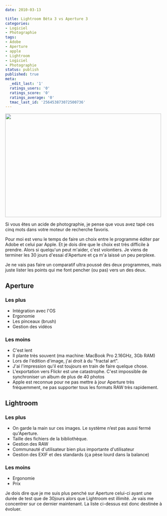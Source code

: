 ```yaml
---
date: 2010-03-13

title: Lightroom Béta 3 vs Aperture 3
categories:
- Logiciel
- Photographie
tags:
- Adobe
- Aperture
- apple
- Lightroom
- Logiciel
- Photographie
status: publish
published: true
meta:
  _edit_last: '1'
  ratings_users: '0'
  ratings_score: '0'
  ratings_average: '0'
  tmac_last_id: '256453873072500736'
---
```

<img class="alignnone size-full wp-image-1532" title="LR3 vs A3" src="https://dlgjp9x71cipk.cloudfront.net/2010/03/LR3vsA3.jpg" alt="" width="500" height="333" />

Si vous êtes un acide de photographie, je pense que vous avez tapé ces cinq mots dans votre moteur de recherche favoris.

Pour moi est venu le temps de faire un choix entre le programme éditer par Adobe et celui par Apple. Et je dois dire que le choix est très difficile à prendre. Alors si quelqu'un peut m'aider, c'est volontiers. Je viens de terminer les 30 jours d'essai d'Aperture et ça m'a laissé un peu perplexe.

<!--more-->

Je ne vais pas faire un comparatif ultra poussé des deux programmes, mais juste lister les points qui me font pencher (ou pas) vers un des deux.
<h2>Aperture</h2>
<h3>Les plus</h3>
<ul>
	<li>Intégration avec l'OS</li>
	<li>Ergonomie</li>
	<li>Les pinceaux (brush)</li>
	<li>Gestion des vidéos</li>
</ul>
<h3>Les moins</h3>
<ul>
	<li>C'est lent</li>
	<li>Il plante très souvent (ma machine: MacBook Pro 2.16GHz, 3Gb RAM)</li>
	<li>Lors de l'édition d'image, j'ai droit à du "fractal art".</li>
	<li>J'ai l'impression qu'il est toujours en train de faire quelque chose.</li>
	<li>L'exportation vers Flickr est une catastrophe. C'est impossible de synchroniser un album de plus de 40 photos</li>
	<li>Apple est reconnue pour ne pas mettre à jour Aperture très fréquemment, ne pas supporter tous les formats RAW très rapidement.</li>
</ul>
<h2>Lightroom</h2>
<h3>Les plus</h3>
<ul>
	<li>On garde la main sur ces images. Le système n’est pas aussi fermé qu'Aperture.</li>
	<li>Taille des fichiers de la bibliothèque.</li>
	<li>Gestion des RAW</li>
	<li>Communauté d'utilisateur bien plus importante d'utilisateur</li>
	<li>Gestion des EXIF et des standards (ça pèse lourd dans la balance)</li>
</ul>
<h3>Les moins</h3>
<ul>
	<li>Ergonomie</li>
	<li>Prix</li>
</ul>
Je dois dire que je me suis plus penché sur Aperture celui-ci ayant une durée de test que de 30jours alors que Lightroom est illimité. Je vais me concentrer sur ce dernier maintenant. La liste ci-dessus est donc destinée à évoluer.
